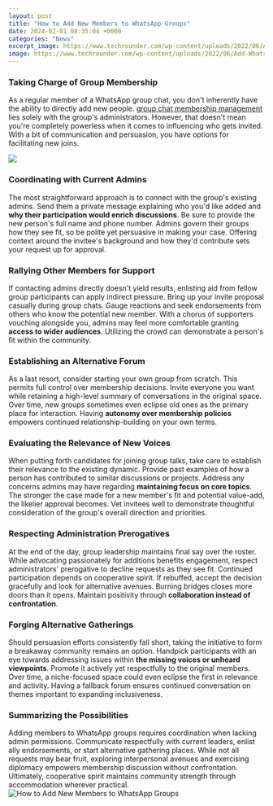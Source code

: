 ```yaml
---
layout: post
title: "How to Add New Members to WhatsApp Groups"
date: 2024-02-01 08:35:04 +0000
categories: "News"
excerpt_image: https://www.techrounder.com/wp-content/uploads/2022/06/Add-WhatsApp-Group-Member.jpeg
image: https://www.techrounder.com/wp-content/uploads/2022/06/Add-WhatsApp-Group-Member.jpeg
---
```


### Taking Charge of Group Membership  
As a regular member of a WhatsApp group chat, you don't inherently have the ability to directly add new people. [group chat membership management](https://fistore.mysenprints.com/collection/agrawal) lies solely with the group's administrators. However, that doesn't mean you're completely powerless when it comes to influencing who gets invited. With a bit of communication and persuasion, you have options for facilitating new joins.

![](https://www.guidingtech.com/wp-content/uploads/create-a-whatsapp-group-with-yourself-on-iphone-android-2_935adec67b324b146ff212ec4c69054f.png)
### Coordinating with Current Admins
The most straightforward approach is to connect with the group's existing admins. Send them a private message explaining who you'd like added and **why their participation would enrich discussions**. Be sure to provide the new person's full name and phone number. Admins govern their groups how they see fit, so be polite yet persuasive in making your case. Offering context around the invitee's background and how they'd contribute sets your request up for approval.  
### Rallying Other Members for Support  
If contacting admins directly doesn't yield results, enlisting aid from fellow group participants can apply indirect pressure. Bring up your invite proposal casually during group chats. Gauge reactions and seek endorsements from others who know the potential new member. With a chorus of supporters vouching alongside you, admins may feel more comfortable granting **access to wider audiences**. Utilizing the crowd can demonstrate a person's fit within the community.
### Establishing an Alternative Forum
As a last resort, consider starting your own group from scratch. This permits full control over membership decisions. Invite everyone you want while retaining a high-level summary of conversations in the original space. Over time, new groups sometimes even eclipse old ones as the primary place for interaction. Having **autonomy over membership policies** empowers continued relationship-building on your own terms.
### Evaluating the Relevance of New Voices  
When putting forth candidates for joining group talks, take care to establish their relevance to the existing dynamic. Provide past examples of how a person has contributed to similar discussions or projects. Address any concerns admins may have regarding **maintaining focus on core topics**. The stronger the case made for a new member's fit and potential value-add, the likelier approval becomes. Vet invitees well to demonstrate thoughtful consideration of the group's overall direction and priorities.
### Respecting Administration Prerogatives
At the end of the day, group leadership maintains final say over the roster. While advocating passionately for additions benefits engagement, respect administrators' prerogative to decline requests as they see fit. Continued participation depends on cooperative spirit. If rebuffed, accept the decision gracefully and look for alternative avenues. Burning bridges closes more doors than it opens. Maintain positivity through **collaboration instead of confrontation**.
### Forging Alternative Gatherings  
Should persuasion efforts consistently fall short, taking the initiative to form a breakaway community remains an option. Handpick participants with an eye towards addressing issues within **the missing voices or unheard viewpoints**. Promote it actively yet respectfully to the original members. Over time, a niche-focused space could even eclipse the first in relevance and activity. Having a fallback forum ensures continued conversation on themes important to expanding inclusiveness.
### Summarizing the Possibilities
Adding members to WhatsApp groups requires coordination when lacking admin permissions. Communicate respectfully with current leaders, enlist ally endorsements, or start alternative gathering places. While not all requests may bear fruit, exploring interpersonal avenues and exercising diplomacy empowers membership discussion without confrontation. Ultimately, cooperative spirit maintains community strength through accommodation wherever practical.
![How to Add New Members to WhatsApp Groups](https://www.techrounder.com/wp-content/uploads/2022/06/Add-WhatsApp-Group-Member.jpeg)